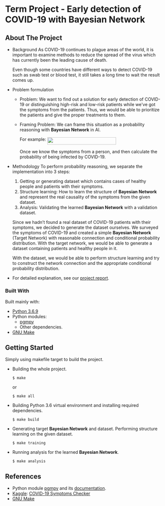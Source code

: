 Term Project - Early detection of COVID-19 with Bayesian Network
====

## About The Project

- Background
    As COVID-19 continues to plague areas of the world, it is important to examine methods to reduce the spread of the virus which has currently been the leading cause of death.
    
    Even though some countries have different ways to detect COVID-19 such as swab test or blood test, it still takes a long time to wait the result comes up.
    
- Problem formulation
    - Problem:
        We want to find out a solution for early detection of COVID-19 or distinguishing high-risk and low-risk patients while we've got the symptoms from the patients. Thus, we would be able to prioritize the patients and give the proper treatments to them.
        
    - Framing Problem:
        We can frame this situation as a probability reasoning with **Bayesian Network** in AI.

        For example: <img src="svgs/5ee79900c83d967bba97842d82800fb8.svg?invert_in_darkmode" align=middle width=223.655355pt height=24.6576pt/>

        Once we know the symptoms from a person, and then calculate the probability of being infected by COVID-19.

- Methodology
    To perform probability reasoning, we separate the implementation into 3 steps:
    1. Getting or generating dataset which contains cases of healthy people and patients with their symptoms.
    2. Structure learning: How to learn the structure of **Bayesian Network** and represent the real causality of the symptoms from the given dataset. 
    3. Analysis: Validating the learned **Bayesian Network** with a validation dataset.

    Since we hadn’t found a real dataset of COVID-19 patients with their symptoms, we decided to generate the dataset ourselves. We surveyed the symptoms of COVID-19 and created a simple **Bayesian Network** (Target Network) with reasonable connection and conditional probability distribution. With the target network, we would be able to generate a dataset containing patients and healthy people in it.

    With the dataset, we would be able to perform structure learning and try to construct the network connection and the appropriate conditional probability distribution.

- For detailed explanation, see our [project report](AI.Term.Project.pdf).



### Built With

Built mainly with:
- [Python 3.6.9](https://www.python.org/downloads/release/python-369/)
- Python modules: 
    - [pgmpy](https://pypi.org/project/pgmpy/)
    - Other dependencies.
- [GNU Make](https://www.gnu.org/software/make/)

## Getting Started

Simply using makefile target to build the project.

- Building the whole project.
    ```shell
    $ make
    ```
    or
    ```shell
    $ make all
    ```
- Building Python 3.6 virtual environment and installing required dependencies.
    ```shell
    $ make build
    ```
- Generating target **Bayesian Network** and dataset. Performing structure learning on the given dataset.
    ```shell
    $ make training
    ```
- Running analysis for the learned **Bayesian Network**.
    ```shell
    $ make analysis
    ```

## References

- Python module [pgmpy](https://pypi.org/project/pgmpy/) and its [documentation](http://pgmpy.org/).
- [Kaggle](https://www.kaggle.com/): [COVID-19 Symptoms Checker
](https://www.kaggle.com/iamhungundji/covid19-symptoms-checker)
- [GNU Make](https://www.gnu.org/software/make/)

